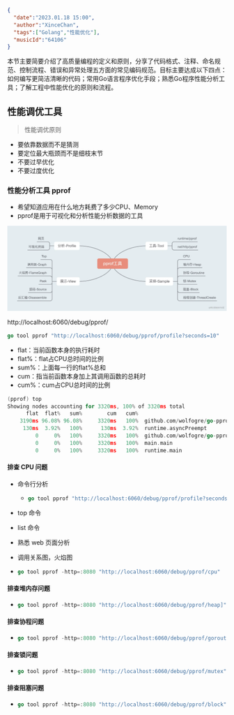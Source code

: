 ```json
{
  "date":"2023.01.18 15:00",
  "author":"XinceChan",
  "tags":["Golang","性能优化"],
  "musicId":"64106"
}
```

本节主要简要介绍了高质量编程的定义和原则，分享了代码格式、注释、命名规范、控制流程、错误和异常处理五方面的常见编码规范。目标主要达成以下四点：如何编写更简洁清晰的代码；常用Go语言程序优化手段；熟悉Go程序性能分析工具；了解工程中性能优化的原则和流程。

## 性能调优工具

> 性能调优原则

- 要依靠数据而不是猜测
- 要定位最大瓶颈而不是细枝末节
- 不要过早优化
- 不要过度优化

### 性能分析工具 pprof

- 希望知道应用在什么地方耗费了多少CPU、Memory
- pprof是用于可视化和分析性能分析数据的工具

![img](../../assets/images/pprof.png)

http://localhost:6060/debug/pprof/

```go
go tool pprof "http://localhost:6060/debug/pprof/profile?seconds=10"
```

- flat：当前函数本身的执行耗时
- flat%：flat占CPU总时间的比例
- sum%：上面每一行的flat%总和
- cum：指当前函数本身加上其调用函数的总耗时
- cum%：cum占CPU总时间的比例

```go
(pprof) top
Showing nodes accounting for 3320ms, 100% of 3320ms total
      flat  flat%   sum%        cum   cum%
    3190ms 96.08% 96.08%     3320ms   100%  github.com/wolfogre/go-pprof-practice/animal/felidae/tiger.(*Tiger).Eat
     130ms  3.92%   100%      130ms  3.92%  runtime.asyncPreempt
         0     0%   100%     3320ms   100%  github.com/wolfogre/go-pprof-practice/animal/felidae/tiger.(*Tiger).Live
         0     0%   100%     3320ms   100%  main.main
         0     0%   100%     3320ms   100%  runtime.main
```

#### 排查 CPU 问题

- 命令行分析

  - ```go
    go tool pprof "http://localhost:6060/debug/pprof/profile?seconds=10"
    ```

- top 命令

- list 命令

- 熟悉 web 页面分析

- 调用关系图，火焰图

- ```go
  go tool pprof -http=:8080 "http://localhost:6060/debug/pprof/cpu"
  ```

#### 排查堆内存问题

- ```go
  go tool pprof -http=:8080 "http://localhost:6060/debug/pprof/heap]"
  ```

#### 排查协程问题

- ```go
  go tool pprof -http=:8080 "http://localhost:6060/debug/pprof/goroutine"
  ```

#### 排查锁问题

- ```go
  go tool pprof -http=:8080 "http://localhost:6060/debug/pprof/mutex"
  ```

#### 排查阻塞问题

- ```go
  go tool pprof -http=:8080 "http://localhost:6060/debug/pprof/block"
  ```
